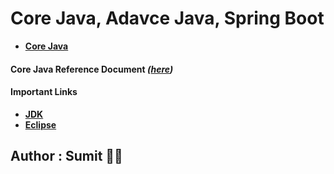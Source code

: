 # Core Java, Adavce Java, Spring Boot

* **[Core Java](https://github.com/snjava/FSD-16062022/tree/main/code/corejava)**
#### Core Java Reference Document _([here](https://github.com/snjava/FSD-16062022/blob/main/docs/CoreJava.docx))_


#### Important Links

* **[JDK](https://www.oracle.com/java/technologies/downloads/)**
* **[Eclipse](https://www.eclipse.org/downloads/packages/release/2021-09/r)**

## Author : Sumit :technologist: